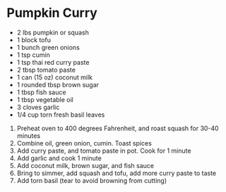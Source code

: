 # Pumpkin Curry

* 2 lbs pumpkin or squash
* 1 block tofu
* 1 bunch green onions
* 1 tsp cumin
* 1 tsp thai red curry paste
* 2 tbsp tomato paste
* 1 can (15 oz) coconut milk
* 1 rounded tbsp brown sugar
* 1 tbsp fish sauce
* 1 tbsp vegetable oil
* 3 cloves garlic
* 1/4 cup torn fresh basil leaves

1. Preheat oven to 400 degrees Fahrenheit, and roast squash for 30-40 minutes
1. Combine oil, green onion, cumin. Toast spices
1. Add curry paste, and tomato paste in pot. Cook for 1 minute
1. Add garlic and cook 1 minute
1. Add coconut milk, brown sugar, and fish sauce
1. Bring to simmer, add squash and tofu, add more curry paste to taste
1. Add torn basil (tear to avoid browning from cutting)
